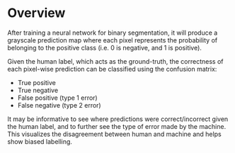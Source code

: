# Overview
After training a neural network for binary segmentation, it will produce a grayscale prediction map where each pixel represents the probability of belonging to the positive class (i.e. 0 is negative, and 1 is positive). 

Given the human label, which acts as the ground-truth, the correctness of each pixel-wise prediction can be classified using the confusion matrix:

- True positive
- True negative
- False positive (type 1 error)
- False negative (type 2 error)

It may be informative to see where predictions were correct/incorrect given the human label, and to further see the type of error made by the machine. This visualizes the disagreement between human and machine and helps show biased labelling.
